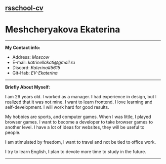 [rsschool-cv](https://EV-Ekaterina.github.io/rsschool-cv/cv)
---

# Meshcheryakova Ekaterina 

---

__My Contact info:__

* Address:  _Moscow_
* E-mail:   _katrinellakati@gmail.ru_
* Discord:  _Katerina#5615_
* Git-Hab:  _EV-Ekaterina_

---

__Briefly About Myself:__

I am 26 years old. I worked as a manager. I had experience in design, but I realized that it was not mine. I want to learn frontend. I love learning and self-development. I will work hard for good results.

My hobbies are sports, and computer games. When I was little, I played browser games. I want to become a developer to take browser games to another level. I have a lot of ideas for websites, they will be useful to people.

I am stimulated by freedom, I want to travel and not be tied to office work.

I try to learn English, I plan to devote more time to study in the future.

---